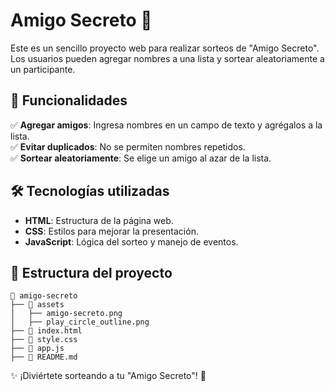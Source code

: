 # Amigo Secreto 🎁

Este es un sencillo proyecto web para realizar sorteos de "Amigo Secreto". Los usuarios pueden agregar nombres a una lista y sortear aleatoriamente a un participante.
## 🚀 Funcionalidades

✅ **Agregar amigos**: Ingresa nombres en un campo de texto y agrégalos a la lista.\
✅ **Evitar duplicados**: No se permiten nombres repetidos.\
✅ **Sortear aleatoriamente**: Se elige un amigo al azar de la lista.

## 🛠️ Tecnologías utilizadas

- **HTML**: Estructura de la página web.
- **CSS**: Estilos para mejorar la presentación.
- **JavaScript**: Lógica del sorteo y manejo de eventos.

## 📂 Estructura del proyecto

```
📂 amigo-secreto
├── 📂 assets
│   ├── amigo-secreto.png
│   ├── play_circle_outline.png
├── 📜 index.html
├── 📜 style.css
├── 📜 app.js
├── 📜 README.md
```


✨ ¡Diviértete sorteando a tu "Amigo Secreto"! 🎁

